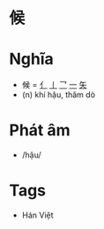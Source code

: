 # 候

# Nghĩa
* 候 = [亻](亻.md) [丨](丨.md) [乛](乛.md) [一](一.md) [矢](矢.md)
* (n) khí hậu, thăm dò

# Phát âm
* /hậu/

# Tags
* Hán Việt

